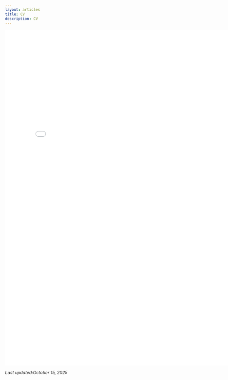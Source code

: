 ```yaml
---
layout: articles
title: CV
description: CV
---
```


<p></p>
<embed src="/files/CV_202505.pdf" width="800" height="1100"></embed>
<p><i>Last updated:October 15, 2025</i></p>



